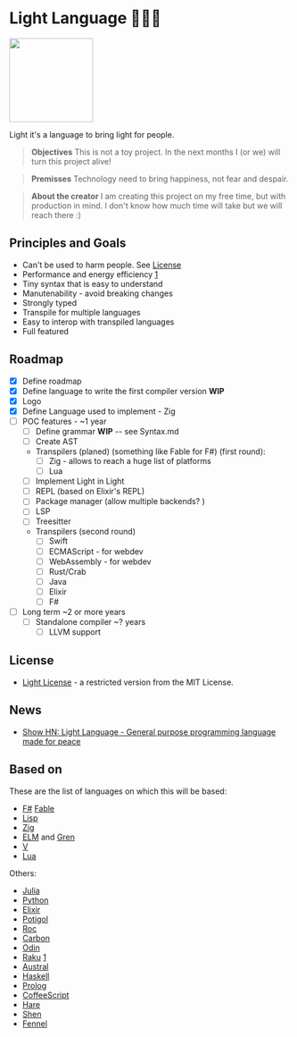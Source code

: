 # Light Language 🖤💙💛

<img src="https://user-images.githubusercontent.com/430272/169656615-e5135211-5363-4b2c-967f-d9ba8d233277.png" data-canonical-src="https://gyazo.com/eb5c5741b6a9a16c692170a41a49c858.png" width="150" height="150" />

Light it's a language to bring light for people.

> **Objectives**
> This is not a toy project. In the next months I (or we) will turn this project alive!

> **Premisses**
> Technology need to bring happiness, not fear and despair.

> **About the creator**
> I am creating this project on my free time, but with production in mind. I don't know how much time will take but we will reach there :)

## Principles and Goals

- Can't be used to harm people. See [License](LICENSE)
- Performance and energy efficiency [1](https://greenlab.di.uminho.pt/wp-content/uploads/2017/09/paperSLE.pdf)
- Tiny syntax that is easy to understand
- Manutenability - avoid breaking changes
- Strongly typed
- Transpile for multiple languages
- Easy to interop with transpiled languages
- Full featured

## Roadmap

- [x] Define roadmap
- [x] Define language to write the first compiler version **WIP**
- [x] Logo
- [X] Define Language used to implement - Zig 
- [ ] POC features - ~1 year
  - [ ] Define grammar **WIP** -- see Syntax.md
  - [ ] Create AST
  - Transpilers (planed) (something like Fable for F#) (first round):
    - [ ] Zig - allows to reach a huge list of platforms
    - [ ] Lua
  - [ ] Implement Light in Light
  - [ ] REPL (based on Elixir's REPL)
  - [ ] Package manager (allow multiple backends? )
  - [ ] LSP
  - [ ] Treesitter
  - Transpilers (second round) 
    - [ ] Swift
    - [ ] ECMAScript - for webdev
    - [ ] WebAssembly - for webdev
    - [ ] Rust/Crab
    - [ ] Java
    - [ ] Elixir
    - [ ] F#
- [ ] Long term ~2 or more years  
  - [ ] Standalone compiler ~? years
    - [ ] LLVM support

## License

- [Light License](https://github.com/adelarsq/lightlang/blob/main/LICENSE) - a restricted version from the MIT License.

## News

- [Show HN: Light Language - General purpose programming language made for peace](https://news.ycombinator.com/item?id=30521162)

## Based on

These are the list of languages on which this will be based:

- [F#](https://fsharp.org) [Fable](https://github.com/fable-compiler/Fable)
- [Lisp](https://lisp-lang.org/)
- [Zig](https://ziglang.org)
- [ELM](https://elm-lang.org) and [Gren](https://gren-lang.org)
- [V](https://vlang.io)
- [Lua](https://www.lua.org/)

Others:

- [Julia](https://julialang.org/)
- [Python](https://www.python.org/)
- [Elixir](https://elixir-lang.org/)
- [Potigol](https://potigol.github.io/docs/)
- [Roc](https://www.roc-lang.org/)
- [Carbon](https://github.com/carbon-language/carbon-lang)
- [Odin](https://odin-lang.org)
- [Raku](https://www.raku.org/) [1](https://raku-advent.blog/2022/12/20/sigils/)
- [Austral](https://austral-lang.org)
- [Haskell](https://www.haskell.org/)
- [Prolog](http://www.gprolog.org/)
- [CoffeeScript](https://coffeescript.org/)
- [Hare](https://harelang.org)
- [Shen](https://shen-language.github.io)
- [Fennel](https://fennel-lang.org/)
